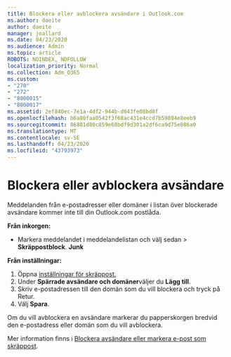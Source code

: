 ```yaml
---
title: Blockera eller avblockera avsändare i Outlook.com
ms.author: daeite
author: daeite
manager: joallard
ms.date: 04/23/2020
ms.audience: Admin
ms.topic: article
ROBOTS: NOINDEX, NOFOLLOW
localization_priority: Normal
ms.collection: Adm_O365
ms.custom:
- "270"
- "272"
- "8000015"
- "8000017"
ms.assetid: 2ef840ec-7e1a-4df2-944b-d643fe08bd8f
ms.openlocfilehash: b6a80faa0542f3f68ac431e4ccd7b59894e8eeb9
ms.sourcegitcommit: 86881d80c859e68bdf9d301a2df6ca9d75e086a0
ms.translationtype: MT
ms.contentlocale: sv-SE
ms.lasthandoff: 04/23/2020
ms.locfileid: "43793973"
---
```

# <a name="block-or-unblock-senders"></a>Blockera eller avblockera avsändare

Meddelanden från e-postadresser eller domäner i listan över blockerade avsändare kommer inte till din Outlook.com postlåda.

**Från inkorgen:**

- Markera meddelandet i meddelandelistan och välj sedan > **Skräppostblock**. **Junk**

**Från inställningar:**

1. Öppna [inställningar för skräppost.](https://outlook.live.com/mail/options/mail/junkEmail)
2. Under **Spärrade avsändare och domäner**väljer du **Lägg till**.
3. Skriv e-postadressen till den domän som du vill blockera och tryck på Retur.
4. Välj **Spara**.

Om du vill avblockera en avsändare markerar du papperskorgen bredvid den e-postadress eller domän som du vill avblockera.

Mer information finns i [Blockera avsändare eller markera e-post som skräppost](https://support.office.com/article/a3ece97b-82f8-4a5e-9ac3-e92fa6427ae4?wt.mc_id=Office_Outlook_com_Alchemy).